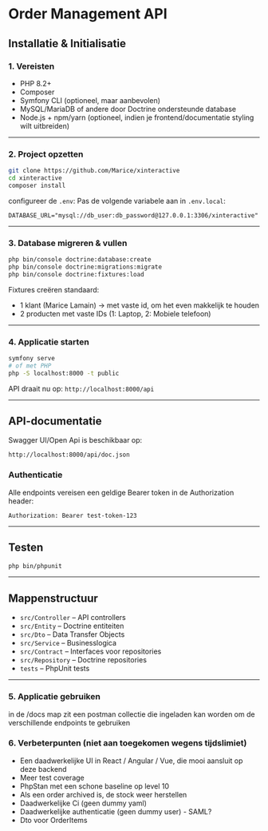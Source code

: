 # Order Management API

## Installatie & Initialisatie

### 1. Vereisten

- PHP 8.2+
- Composer
- Symfony CLI (optioneel, maar aanbevolen)
- MySQL/MariaDB of andere door Doctrine ondersteunde database
- Node.js + npm/yarn (optioneel, indien je frontend/documentatie styling wilt uitbreiden)

---

### 2. Project opzetten

```bash
git clone https://github.com/Marice/xinteractive
cd xinteractive
composer install
```

configureer de `.env`:
Pas de volgende variabele aan in `.env.local`:

```
DATABASE_URL="mysql://db_user:db_password@127.0.0.1:3306/xinteractive"
```

---

### 3. Database migreren & vullen

```bash
php bin/console doctrine:database:create
php bin/console doctrine:migrations:migrate
php bin/console doctrine:fixtures:load
```

Fixtures creëren standaard:

- 1 klant (Marice Lamain) -> met vaste id, om het even makkelijk te houden
- 2 producten met vaste IDs (1: Laptop, 2: Mobiele telefoon)

---

### 4. Applicatie starten

```bash
symfony serve
# of met PHP
php -S localhost:8000 -t public
```

API draait nu op: `http://localhost:8000/api`

---

## API-documentatie

Swagger UI/Open Api is beschikbaar op:

```
http://localhost:8000/api/doc.json
```

### Authenticatie

Alle endpoints vereisen een geldige Bearer token in de Authorization header:

```
Authorization: Bearer test-token-123
```

---

## Testen

```bash
php bin/phpunit
```

---


## Mappenstructuur

- `src/Controller` – API controllers
- `src/Entity` – Doctrine entiteiten
- `src/Dto` – Data Transfer Objects
- `src/Service` – Businesslogica
- `src/Contract` – Interfaces voor repositories
- `src/Repository` – Doctrine repositories
- `tests` – PhpUnit tests

---

### 5. Applicatie gebruiken
in de /docs map zit een postman collectie die ingeladen kan worden om de verschillende endpoints te gebruiken 

### 6. Verbeterpunten (niet aan toegekomen wegens tijdslimiet)
- Een daadwerkelijke UI in React / Angular / Vue, die mooi aansluit op deze backend
- Meer test coverage
- PhpStan met een schone baseline op level 10
- Als een order archived is, de stock weer herstellen
- Daadwerkelijke Ci (geen dummy yaml)
- Daadwerkelijke authenticatie (geen dummy user) - SAML?
- Dto voor OrderItems


